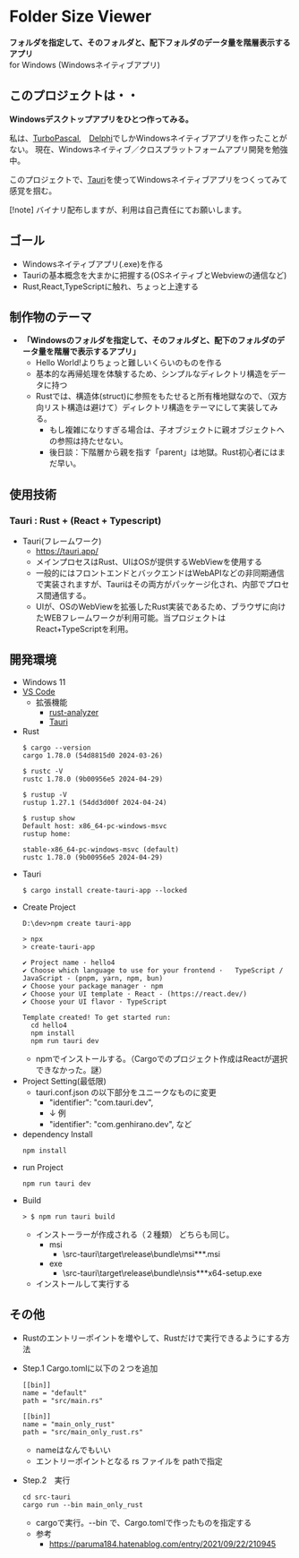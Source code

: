 # Folder Size Viewer
**フォルダを指定して、そのフォルダと、配下フォルダのデータ量を階層表示するアプリ**  
for Windows (Windowsネイティブアプリ)
## このプロジェクトは・・
**Windowsデスクトップアプリをひとつ作ってみる。**

私は、[TurboPascal](https://ja.wikipedia.org/wiki/Turbo_Pascal),　[Delphi](https://ja.wikipedia.org/wiki/Delphi)でしかWindowsネイティブアプリを作ったことがない。
現在、Windowsネイティブ／クロスプラットフォームアプリ開発を勉強中。

このプロジェクトで、[Tauri](https://tauri.app/)を使ってWindowsネイティブアプリをつくってみて感覚を掴む。

[!note]
バイナリ配布しますが、利用は自己責任にてお願いします。

## ゴール
  * Windowsネイティブアプリ(.exe)を作る
  * Tauriの基本概念を大まかに把握する(OSネイティブとWebviewの通信など)
  * Rust,React,TypeScriptに触れ、ちょっと上達する
## 制作物のテーマ
* **「Windowsのフォルダを指定して、そのフォルダと、配下のフォルダのデータ量を階層で表示するアプリ」**
  * Hello World!よりちょっと難しいくらいのものを作る
  * 基本的な再帰処理を体験するため、シンプルなディレクトリ構造をデータに持つ
  * Rustでは、構造体(struct)に参照をもたせると所有権地獄なので、（双方向リスト構造は避けて）ディレクトリ構造をテーマにして実装してみる。
    * もし複雑になりすぎる場合は、子オブジェクトに親オブジェクトへの参照は持たせない。
    * 後日談：下階層から親を指す「parent」は地獄。Rust初心者にはまだ早い。
## 使用技術
### Tauri : Rust + (React + Typescript)
* Tauri(フレームワーク)
  *  https://tauri.app/
  * メインプロセスはRust、UIはOSが提供するWebViewを使用する
  * 一般的にはフロントエンドとバックエンドはWebAPIなどの非同期通信で実装されますが、Tauriはその両方がパッケージ化され、内部でプロセス間通信する。
  * UIが、OSのWebViewを拡張したRust実装であるため、ブラウザに向けたWEBフレームワークが利用可能。当プロジェクトは React+TypeScriptを利用。
## 開発環境
* Windows 11
* [VS Code](https://code.visualstudio.com/) 
  * 拡張機能
    *  [rust-analyzer](https://marketplace.visualstudio.com/items?itemName=rust-lang.rust-analyzer)
    * [Tauri](https://marketplace.visualstudio.com/items?itemName=tauri-apps.tauri-vscode)
* Rust
  ```
  $ cargo --version
  cargo 1.78.0 (54d8815d0 2024-03-26)

  $ rustc -V
  rustc 1.78.0 (9b00956e5 2024-04-29)

  $ rustup -V
  rustup 1.27.1 (54dd3d00f 2024-04-24)

  $ rustup show
  Default host: x86_64-pc-windows-msvc
  rustup home:  

  stable-x86_64-pc-windows-msvc (default)
  rustc 1.78.0 (9b00956e5 2024-04-29)
  ```
* Tauri
  ```
  $ cargo install create-tauri-app --locked
  ```
* Create Project
  ```
  D:\dev>npm create tauri-app

  > npx
  > create-tauri-app

  ✔ Project name · hello4
  ✔ Choose which language to use for your frontend ·   TypeScript / JavaScript - (pnpm, yarn, npm, bun)
  ✔ Choose your package manager · npm
  ✔ Choose your UI template · React - (https://react.dev/)
  ✔ Choose your UI flavor · TypeScript

  Template created! To get started run:
    cd hello4
    npm install
    npm run tauri dev
  ```
    * npmでインストールする。（Cargoでのプロジェクト作成はReactが選択できなかった。謎）
* Project Setting(最低限)
  * tauri.conf.json の以下部分をユニークなものに変更
    * "identifier": "com.tauri.dev",
    * ↓ 例
    * "identifier": "com.genhirano.dev",  など
* dependency Install
  ```
  npm install
  ```
* run Project
  ```
  npm run tauri dev 
  ```
* Build
  ```
  > $ npm run tauri build
  ```
  * インストーラーが作成される（２種類） どちらも同じ。
    * msi
      * \src-tauri\target\release\bundle\msi\***.msi
    * exe
      * \src-tauri\target\release\bundle\nsis\***x64-setup.exe
  * インストールして実行する

## その他
* Rustのエントリーポイントを増やして、Rustだけで実行できるようにする方法

* Step.1  Cargo.tomlに以下の２つを追加
  ```
  [[bin]]
  name = "default"
  path = "src/main.rs"

  [[bin]]
  name = "main_only_rust"
  path = "src/main_only_rust.rs"
  ```
  * nameはなんでもいい
  * エントリーポイントとなる rs ファイルを pathで指定
* Step.2　実行
  ```
  cd src-tauri
  cargo run --bin main_only_rust
  ```
  * cargoで実行。--bin で、Cargo.tomlで作ったものを指定する
  * 参考
    * https://paruma184.hatenablog.com/entry/2021/09/22/210945